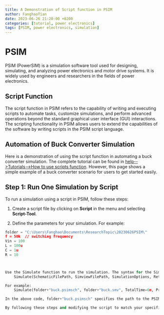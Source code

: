 ```yaml
---
title: A Demonstration of Script function in PSIM
author: FanghaoTian
date: 2023-06-26 21:20:00 +0200
categories: [tutorial, power electronics]
tags: [PSIM, power electronics, simulation]
---
```


# PSIM

PSIM (PowerSIM) is a simulation software tool used for designing, simulating, and analyzing power electronics and motor drive systems. It is widely used by engineers and researchers in the fields of power electronics.

## Script Function

The script function in PSIM refers to the capability of writing and executing scripts to automate tasks, customize simulations, and perform advanced operations beyond the standard graphical user interface (GUI) interactions. The scripting functionality in PSIM allows users to extend the capabilities of the software by writing scripts in the PSIM script language.

## Automation of Buck Converter Simulation

Here is a demonstration of using the script function in automating a buck converter simulation. The complete tutorial can be found in [help-->Tutorials-->How to use scripts function](#). However, this page shows a simple example of a buck converter scenario for users to get started easily.

## Step 1: Run One Simulation by Script

To run a simulation using a script in PSIM, follow these steps:

1. Create a script file by clicking on **Script** in the menu and selecting **Script-Tool**.

2. Define the parameters for your simulation. For example:

```python
folder = "C:\Users\Fanghao\Documents\ResearchTopic\20230626PSIM\"
f = 50k  // switching frequency
Vin = 100
L = 100u
C = 1u
R = 10



Use the Simulate function to run the simulation. The syntax for the Simulate function is as follows:
    Simulate(SchematicFilePath, SimviewFilePath, SimulationOptions, ReturnGraph)

For example:
    Simulate(folder+"buck.psimsch", folder+"buck.smv", TotalTime=6m, PrintTime=0.1m, g1)

In the above code, folder+"buck.psimsch" specifies the path to the PSIM schematic file, folder+"buck.smv" specifies the path to the Simview file, and TotalTime=6m and PrintTime=0.1m are simulation options. g1 contains all the waveform information.

By following these steps and modifying the script to match your specific simulation setup, you can run a simulation using a script in PSIM.
